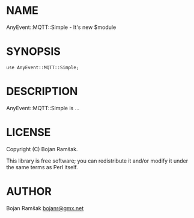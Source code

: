 
# NAME

AnyEvent::MQTT::Simple - It's new $module

# SYNOPSIS

    use AnyEvent::MQTT::Simple;

# DESCRIPTION

AnyEvent::MQTT::Simple is ...

# LICENSE

Copyright (C) Bojan Ramšak.

This library is free software; you can redistribute it and/or modify
it under the same terms as Perl itself.

# AUTHOR

Bojan Ramšak <bojanr@gmx.net>
